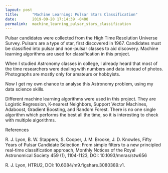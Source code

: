 ```yaml
---
layout: post
title:      "Machine Learning: Pulsar Stars Classification"
date:       2019-09-20 17:14:39 -0400
permalink:  machine_learning_pulsar_stars_classification
---
```



Pulsar candidates were collected from the High Time Resolution Universe Survey. Pulsars are a type of star, first discovered in 1967. Candidates must be classified into pulsar and non-pulsar classes to aid discovery. Machine learning algorithms are used for classification in this project.

When I studied Astronomy classes in college, I already heard that most of the time researchers were dealing with numbers and data instead of photos. Photographs are mostly only for amateurs or hobbyists.

Now I get my own chance to analyse this Astronomy problem, using my data science skills.


Different machine learning algorithms were used in this project. They are Logistic Regression,
K-nearest Neighbors,
Support Vector Machines,
Adaboost,
Gradient Boosting, and
Random Forest. There is no one single algorithm which performs the best all the time, so it is interesting to check with multiple algorithms.

References

R. J. Lyon, B. W. Stappers, S. Cooper, J. M. Brooke, J. D. Knowles, Fifty Years of Pulsar Candidate Selection: From simple filters to a new principled real-time classification approach, Monthly Notices of the Royal Astronomical Society 459 (1), 1104-1123, DOI: 10.1093/mnras/stw656

R. J. Lyon, HTRU2, DOI: 10.6084/m9.figshare.3080389.v1.
